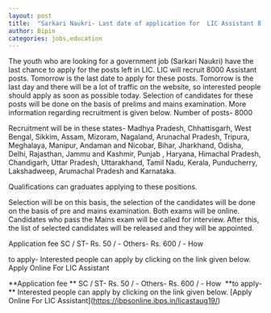 ```yaml
---
layout: post
title:  "Sarkari Naukri- Last date of application for  LIC Assistant 8,000 posts is tomorrow, apply"
author: Bipin
categories: jobs,education
---
```

The youth who are looking for a government job (Sarkari Naukri) have the last chance to apply for the posts left in LIC. LIC will recruit 8000 Assistant posts. Tomorrow is the last date to apply for these posts. Tomorrow is the last day and there will be a lot of traffic on the website, so interested people should apply as soon as possible today. Selection of candidates for these posts will be done on the basis of prelims and mains examination. More information regarding recruitment is given below. 
Number of posts-
8000 

Recruitment will be in these states-
Madhya Pradesh, Chhattisgarh, West Bengal, Sikkim, Assam, Mizoram, Nagaland, Arunachal Pradesh, Tripura, Meghalaya, Manipur, Andaman and Nicobar, Bihar, Jharkhand, Odisha, Delhi, Rajasthan, Jammu and Kashmir, Punjab , Haryana, Himachal Pradesh, Chandigarh, Uttar Pradesh, Uttarakhand, Tamil Nadu, Kerala, Punducherry, Lakshadweep, Arumachal Pradesh and Karnataka.

Qualifications 
can graduates applying to these positions. 

Selection will be on this basis, the selection of the
candidates will be done on the basis of pre and mains examination. Both exams will be online. Candidates who pass the Mains exam will be called for interview. After this, the list of selected candidates will be released and they will be appointed. 

Application fee 
SC / ST- Rs. 50 / -
Others- Rs.  600 / - How 

to apply-
Interested people can apply by clicking on the link given below.
Apply Online For LIC Assistant

\*\*Application fee \*\* SC / ST- Rs. 50 / - Others- Rs. 600 / - How  \*\*to apply-\*\* Interested people can apply by clicking on the link given below. \[Apply Online For LIC Assistant\](https://ibpsonline.ibps.in/licastaug19/)